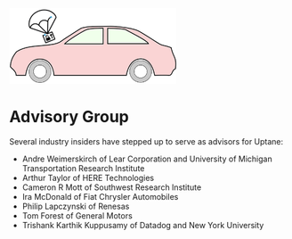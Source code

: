 ![Uptane logo](logo.png)

# Advisory Group
Several industry insiders have stepped up to serve as advisors for Uptane:
* Andre Weimerskirch of Lear Corporation and University of Michigan Transportation Research Institute
* Arthur Taylor of HERE Technologies
* Cameron R Mott of Southwest Research Institute
* Ira McDonald of Fiat Chrysler Automobiles
* Philip Lapczynski of Renesas
* Tom Forest of General Motors
* Trishank Karthik Kuppusamy of Datadog and New York University
